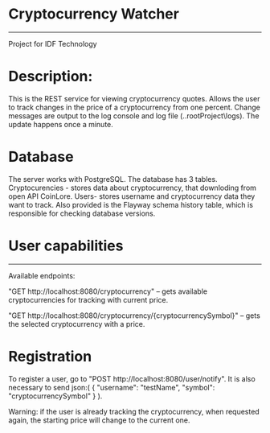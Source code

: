 # Cryptocurrency Watcher
___
Project for IDF Technology

# Description:


This is the REST service for viewing cryptocurrency quotes. Allows the user to track changes in the price of a cryptocurrency from one percent. Change messages are output to the log console and log file (..rootProject\logs). The update happens once a minute.


# Database
The server works with PostgreSQL. The database has 3 tables. Cryptocurencies - stores data about cryptocurrency, that downloding from open API CoinLore. Users- stores username and cryptocurrency data they want to track. Also provided is the Flayway schema history table, which is responsible for checking database versions.


# User capabilities
___
Available endpoints:

"GET http://localhost:8080/cryptocurrency" – gets available cryptocurrencies for tracking with current price.

"GET http://localhost:8080/cryptocurrency/{cryptocurrencySymbol}" – gets the selected cryptocurrency with a price.

# Registration
To register a user, go to "POST http://localhost:8080/user/notify". It is also necessary to send json:( 
{
  "username": "testName",
  "symbol": "cryptocurrencySymbol"
} ).

Warning: if the user is already tracking the cryptocurrency, when requested again, the starting price will change to the current one.
